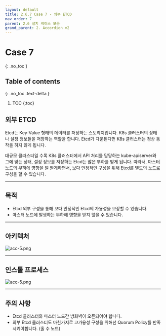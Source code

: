 ```yaml
---
layout: default
title: 2.6.7 Case 7 - 외부 ETCD
nav_order: 7
parent: 2.6 설치 케이스 모음
grand_parent: 2. Accordion v2
---
```


# Case 7
{: .no_toc }

## Table of contents
{: .no_toc .text-delta }

1. TOC
{:toc}


## 외부 ETCD

Etcd는 Key-Value 형태의 데이터를 저장하는 스토리지입니다.
K8s 클러스터의 상태나 설정 정보들을 저장하는 역할을 합니다.
Etcd가 다운된다면 K8s 클러스터는 정상 동작을 하지 않게 됩니다.

대규모 클러스터일 수록 K8s 클러스터에서 API 처리를 담당하는 kube-apiserver와 그에 맞는 상태, 설정 정보를 저장하는 Etcd는 많은 부하를 받게 됩니다.
따라서, 마스터 노드의 부하에 영향을 덜 받게하면서, 보다 안정적인 구성을 위해 Etcd를 별도의 노드로 구성을 할 수 있습니다.

---
## 목적

- Etcd 외부 구성을 통해 보다 안정적인 Etcd의 가용성을 보장할 수 있습니다.
- 마스터 노드에 발생하는 부하에 영향을 받지 않을 수 있습니다.


---
## 아키텍처

![acc-5.png](/assets/images/accordion/acc-5.png)


---
## 인스톨 프로세스

![acc-5.png](/assets/images/accordion/acc-5.png)


---
## 주의 사항

- Etcd 클러스터와 마스터 노드간 방화벽이 오픈되어야 합니다.
- 외부 Etcd 클러스터도 마찬가지로 고가용성 구성을 위해선 Quorum Policy를 만족시켜야합니다. (홀 수 노드)